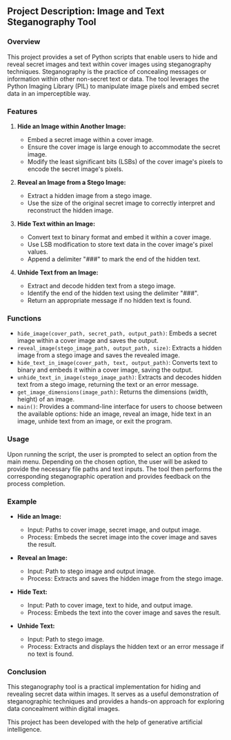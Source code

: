 ## Project Description: Image and Text Steganography Tool

### Overview
This project provides a set of Python scripts that enable users to hide and reveal secret images and text within cover images using steganography techniques. Steganography is the practice of concealing messages or information within other non-secret text or data. The tool leverages the Python Imaging Library (PIL) to manipulate image pixels and embed secret data in an imperceptible way.

### Features
1. **Hide an Image within Another Image:**
   - Embed a secret image within a cover image.
   - Ensure the cover image is large enough to accommodate the secret image.
   - Modify the least significant bits (LSBs) of the cover image's pixels to encode the secret image's pixels.

2. **Reveal an Image from a Stego Image:**
   - Extract a hidden image from a stego image.
   - Use the size of the original secret image to correctly interpret and reconstruct the hidden image.

3. **Hide Text within an Image:**
   - Convert text to binary format and embed it within a cover image.
   - Use LSB modification to store text data in the cover image's pixel values.
   - Append a delimiter "###" to mark the end of the hidden text.

4. **Unhide Text from an Image:**
   - Extract and decode hidden text from a stego image.
   - Identify the end of the hidden text using the delimiter "###".
   - Return an appropriate message if no hidden text is found.

### Functions
- `hide_image(cover_path, secret_path, output_path)`: Embeds a secret image within a cover image and saves the output.
- `reveal_image(stego_image_path, output_path, size)`: Extracts a hidden image from a stego image and saves the revealed image.
- `hide_text_in_image(cover_path, text, output_path)`: Converts text to binary and embeds it within a cover image, saving the output.
- `unhide_text_in_image(stego_image_path)`: Extracts and decodes hidden text from a stego image, returning the text or an error message.
- `get_image_dimensions(image_path)`: Returns the dimensions (width, height) of an image.
- `main()`: Provides a command-line interface for users to choose between the available options: hide an image, reveal an image, hide text in an image, unhide text from an image, or exit the program.

### Usage
Upon running the script, the user is prompted to select an option from the main menu. Depending on the chosen option, the user will be asked to provide the necessary file paths and text inputs. The tool then performs the corresponding steganographic operation and provides feedback on the process completion.

### Example
- **Hide an Image:**
  - Input: Paths to cover image, secret image, and output image.
  - Process: Embeds the secret image into the cover image and saves the result.

- **Reveal an Image:**
  - Input: Path to stego image and output image.
  - Process: Extracts and saves the hidden image from the stego image.

- **Hide Text:**
  - Input: Path to cover image, text to hide, and output image.
  - Process: Embeds the text into the cover image and saves the result.

- **Unhide Text:**
  - Input: Path to stego image.
  - Process: Extracts and displays the hidden text or an error message if no text is found.

### Conclusion
This steganography tool is a practical implementation for hiding and revealing secret data within images. It serves as a useful demonstration of steganographic techniques and provides a hands-on approach for exploring data concealment within digital images.

This project has been developed with the help of generative artificial intelligence.
